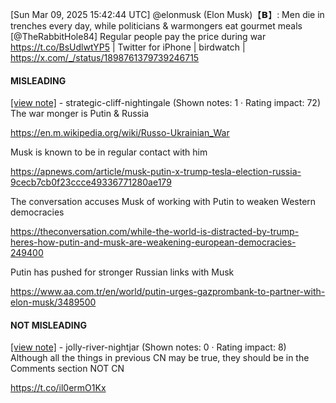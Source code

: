 [Sun Mar 09, 2025 15:42:44 UTC] @elonmusk (Elon Musk)【𝗕】: Men die in trenches every day, while politicians & warmongers eat gourmet meals [@TheRabbitHole84] Regular people pay the price during war https://t.co/BsUdlwtYP5 | Twitter for iPhone | birdwatch | https://x.com/_/status/1898761379739246715

#### MISLEADING

[[view note]](https://x.com/i/birdwatch/n/1898834094118564034) - strategic-cliff-nightingale (Shown notes: 1 · Rating impact: 72)\
The war monger is Putin & Russia

https://en.m.wikipedia.org/wiki/Russo-Ukrainian_War

Musk is known to be in regular contact with him

https://apnews.com/article/musk-putin-x-trump-tesla-election-russia-9cecb7cb0f23ccce49336771280ae179

The conversation accuses Musk of working with Putin to weaken Western democracies

https://theconversation.com/while-the-world-is-distracted-by-trump-heres-how-putin-and-musk-are-weakening-european-democracies-249400

Putin has pushed for stronger Russian links with Musk

https://www.aa.com.tr/en/world/putin-urges-gazprombank-to-partner-with-elon-musk/3489500


#### NOT MISLEADING

[[view note]](https://x.com/i/birdwatch/n/1898849550170726529) - jolly-river-nightjar (Shown notes: 0 · Rating impact: 8)\
Although all the things in previous CN may be true, they should be in the Comments section NOT CN

https://t.co/il0ermO1Kx
